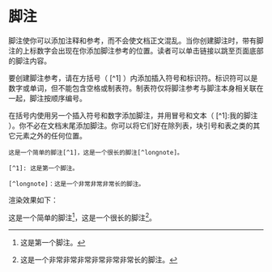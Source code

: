# 脚注

脚注使你可以添加注释和参考，而不会使文档正文混乱。当你创建脚注时，带有脚注的上标数字会出现在你添加脚注参考的位置。读者可以单击链接以跳至页面底部的脚注内容。

要创建脚注参考，请在方括号（ [\^1] ）内添加插入符号和标识符。标识符可以是数字或单词，但不能包含空格或制表符。制表符仅将脚注参考与脚注本身相关联在一起，脚注按顺序编号。

在括号内使用另一个插入符号和数字添加脚注，并用冒号和文本（ [\^1]:我的脚注 ）。你不必在文档末尾添加脚注。你可以将它们好在除列表，块引号和表之类的其它元素之外的任何位置。
```
这是一个简单的脚注[^1]，这是一个很长的脚注[^longnote]。

[^1]: 这是第一个脚注。

[^longnote]：这是一个非常非常非常长的脚注。
```

渲染效果如下：

这是一个简单的脚注[^1]，这是一个很长的脚注[^longnote]。

[^1]: 这是第一个脚注。

[^longnote]: 这是一个非常非常非常非常非常非常长的脚注。
